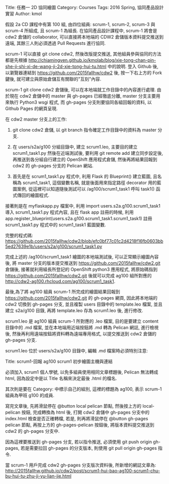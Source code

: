 Title: 任務一 2D 協同繪圖
Category: Courses
Tags: 2016 Spring, 協同產品設計實習
Author: kmol

假設 2a CD 課程中有第 100 組, 由四位組員: scrum-1, scrum-2,  scrum-3 與 scrum-4 所組成, 且 scrum-1 為組長. 在協同產品設計課程中, scrum-1 將會是 cdw2 倉儲的 collaborator, 可以直接將本地端的 CDW2 倉儲版本資料提交推送到遠端, 其餘三人則必須透過 Pull Requests 進行協同.

<!-- PELICAN_END_SUMMARY -->

scrum-1 可以直接 git clone cdw2, 然後改版提交推送, 其他組員參與協同的方法都是先根據 <a href="http://chiamingyen.github.io/kmolab/blog/xie-tong-chan-pin-she-ji-shi-xi-de-wang-ji-2d-xie-tong-hui-tu.html">http://chiamingyen.github.io/kmolab/blog/xie-tong-chan-pin-she-ji-shi-xi-de-wang-ji-2d-xie-tong-hui-tu.html</a> 中的說明. 登入 Github 後, 以瀏覽器連結到 <a href="https://github.com/2015fallhw/cdw2">https://github.com/2015fallhw/cdw2</a> 後, 按一下右上方的  Fork 鍵後, 就可建立與原始倉儲互有關聯的"互刻"內容.

scrum-1 git clone cdw2 倉儲後, 可以在本地端就工作目錄中的內容進行處理. 由於現在 cdw2 倉儲中的 master 與 gh-pages 已經徹底分離, master 分支主要用來執行 Python3 wsgi 程式, 而 gh-pages 分支則要協同各組回報的資料, 以 Github Pages 的網頁呈現.

在 cdw2 master 分支上的工作:

1. git clone cdw2 倉儲, 以 git branch 指令確定工作目錄中的資料為 master 分支.

2. 在 users/s2a/g100 分組目錄中, 建立 scrum1.leo, 主要目的建立 scrum1_task1.py 然後在近端測試後, 要利用 git remote add 建立同步設定後, 再推送到各分組自行建立的 OpenShift 應用程式倉儲,  然後再將結果回報到 cdw2 的 gh-pages 分支的 Pelican 網站.

3. 首先是在 scrum1_task1.py 程式中, 利用 Flask 的 Blueprint() 建立藍圖, 且名稱為 scrum1_task1, 這個變數名稱, 就是後面用來指定路徑 decorator 用的藍圖案例, 從這裡可以知道隨後測試可以 /ag100/scrum1_task1 呼叫 task1() 函式傳回的繪圖程式.

接著則是在 myflaskapp.py 檔案中, 利用 import users.s2a.g100.scrum1_task1 導入 scrum1_task1.py 程式內容, 且在 flask app 註冊的時候, 利用 app.register_blueprint(users.s2a.g100.scrum1_task1.scrum1_task1) 註冊 scrum1_task1.py 程式中的 scrum1_task1 藍圖變數.

完整的程式碼: <a href="https://github.com/2015fallhw/cdw2/blob/efc0bf77c01c2d4218f16fb0603bb5ed27639e1b/users/s2a/g100/scrum1_task1.py">https://github.com/2015fallhw/cdw2/blob/efc0bf77c01c2d4218f16fb0603bb5ed27639e1b/users/s2a/g100/scrum1_task1.py</a>  

完成上述的 /ag100/scrum1_task1 繪圖的本地端測試後, 可以正常顯示繪圖內容後, 將 master 分支的版本提交推送到 https://github.com/2015fallhw/cdw2.git 倉儲後, 接著就利用組長所登記的 OpenShift python3 應用程式, 將原始碼指到 https://github.com/2015fallhw/cdw2.git 後就可以完成 ag100 組所對應的 <a href="http://cdw2-ag100.rhcloud.com/ag100/scrum1_task1">http://cdw2-ag100.rhcloud.com/ag100/scrum1_task1</a>.

最後,為了將 ag100 組員 scrum-1 所完成的繪圖結果回報到 https://github.com/2015fallhw/cdw2.git 的 gh-pages 網頁, 因此將本地端的 cdw2 切換到 gh-pages 分支, 並且複製 users 目錄中的 template.leo 檔案, 並且建立 s2a/g100 目錄, 再將 template.leo 存為 scrum1.leo 後, 進行修改.

scrum1.leo 是 ag100 組員 scrum-1 所對應的 .leo 檔案, 目的是要建立 content 目錄中的 .md 檔案, 並在本地端用近端按鈕將 .md 轉為 Pelican 網誌, 進行檢視後, 然後再利用遠端按鈕將資料轉為遠端專用格式, 以提交推送到 cdw2 倉儲的 gh-pages 分支.

scrum1.leo 位於 users/s2a/g100 目錄中, 編輯 .md 檔案時必須特別注意:
    
Title: scrum1-回報 ag100 scrum1 初步繪圖主機與連結

必須加入 scrum1 個人學號, 以免多組員使用相同文章標題後, Pelican 無法轉成 html, 因為設定中是以 Title 名稱來決定最後 .html 的檔名.

其次則是要在 Category: 中標示自己的組別, 這裡的標題為 ag100, 表示 scrum-1 組員為甲班 g100 的成員.

寫完文章後, 先將滑鼠停在 @button local pelican 節點, 然後按上方的 local-pelican 按鈕, 完成轉換為 html 後, 打開 cdw2 倉儲中 gh-pages 分支中的 index.html 檢查是否正確轉檔, 若是, 則再將滑鼠停在 @button gh-pages pelican 節點, 再按上方的 gh-pages-pelican 按鈕後, 將版本資料提交推送到 cdw2 的 gh-pages 分支中.

因為這裡要推送到 gh-pages 分支, 若以指令推送, 必須使用 git push origin gh-pages, 若是需要拉回 gh-pages 的分支版本, 則使用 git pull origin gh-pages 指令.

當 scrum-1 用戶完成 cdw2 gh-pages 分支版次資料後, 所新增的網誌文章為: <a href="http://2015fallhw.github.io/cdw2/post/scrum1-hui-bao-ag100-scrum1-chu-bu-hui-tu-zhu-ji-yu-lian-jie.html">http://2015fallhw.github.io/cdw2/post/scrum1-hui-bao-ag100-scrum1-chu-bu-hui-tu-zhu-ji-yu-lian-jie.html</a>




    


